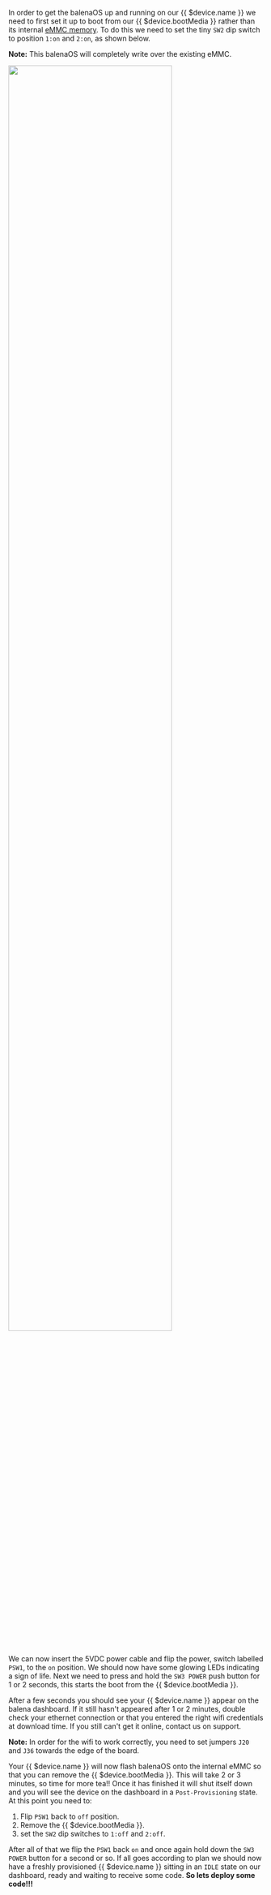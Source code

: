 In order to get the balenaOS up and running on our {{ $device.name }} we need to first set it up to boot from our {{ $device.bootMedia }} rather than its internal [eMMC memory][emmc-link]. To do this we need to set the tiny `SW2` dip switch to position `1:on` and `2:on`, as shown below.

__Note:__ This balenaOS will completely write over the existing eMMC.

<img src="/images/docs/devices/artik10/artik10-dev-kit.png" width="80%">

We can now insert the 5VDC power cable and flip the power, switch labelled `PSW1`, to the `on` position. We should now have some glowing LEDs indicating a sign of life. Next we need to press and hold the `SW3 POWER` push button for 1 or 2 seconds, this starts the boot from the {{ $device.bootMedia }}.

After a few seconds you should see your {{ $device.name }} appear on the balena dashboard. If it still hasn't appeared after 1 or 2 minutes, double check your ethernet connection or that you entered the right wifi credentials at download time. If you still can't get it online, contact us on support.

__Note:__ In order for the wifi to work correctly, you need to set jumpers `J20` and `J36` towards the edge of the board.

Your {{ $device.name }} will now flash balenaOS onto the internal eMMC so that you can remove the {{ $device.bootMedia }}. This will take 2 or 3 minutes, so time for more tea!! Once it has finished it will shut itself down and you will see the device on the dashboard in a `Post-Provisioning` state. At this point you need to:
1. Flip `PSW1` back to `off` position.
2. Remove the {{ $device.bootMedia }}.
3. set the  `SW2` dip switches to `1:off` and `2:off`.

After all of that we flip the `PSW1` back `on` and once again hold down the `SW3 POWER` button for a second or so. If all goes according to plan we should now have a freshly provisioned {{ $device.name }} sitting in an `IDLE` state on our dashboard, ready and waiting to receive some code. **So lets deploy some code!!!**

[emmc-link]:http://www.datalight.com/solutions/technologies/emmc/what-is-emmc
